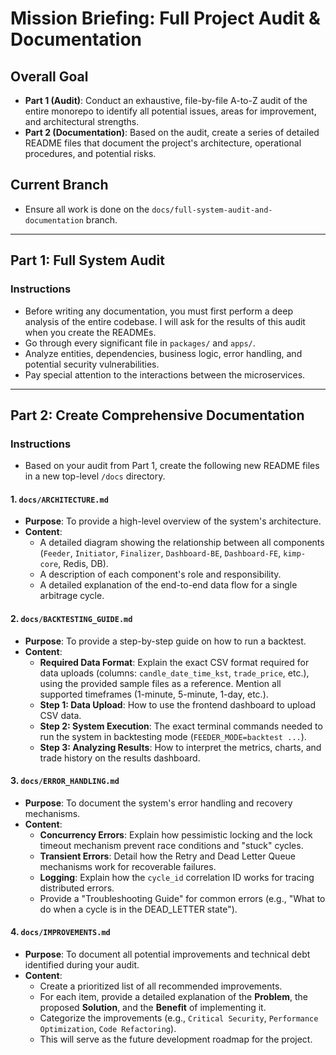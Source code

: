# Mission Briefing: Full Project Audit & Documentation

## Overall Goal

- **Part 1 (Audit)**: Conduct an exhaustive, file-by-file A-to-Z audit of the entire monorepo to identify all potential issues, areas for improvement, and architectural strengths.
- **Part 2 (Documentation)**: Based on the audit, create a series of detailed README files that document the project's architecture, operational procedures, and potential risks.

## Current Branch

- Ensure all work is done on the `docs/full-system-audit-and-documentation` branch.

---

## **Part 1: Full System Audit**

### Instructions

- Before writing any documentation, you must first perform a deep analysis of the entire codebase. I will ask for the results of this audit when you create the READMEs.
- Go through every significant file in `packages/` and `apps/`.
- Analyze entities, dependencies, business logic, error handling, and potential security vulnerabilities.
- Pay special attention to the interactions between the microservices.

---

## **Part 2: Create Comprehensive Documentation**

### Instructions

- Based on your audit from Part 1, create the following new README files in a new top-level `/docs` directory.

#### **1. `docs/ARCHITECTURE.md`**

- **Purpose**: To provide a high-level overview of the system's architecture.
- **Content**:
  - A detailed diagram showing the relationship between all components (`Feeder`, `Initiator`, `Finalizer`, `Dashboard-BE`, `Dashboard-FE`, `kimp-core`, Redis, DB).
  - A description of each component's role and responsibility.
  - A detailed explanation of the end-to-end data flow for a single arbitrage cycle.

#### **2. `docs/BACKTESTING_GUIDE.md`**

- **Purpose**: To provide a step-by-step guide on how to run a backtest.
- **Content**:
  - **Required Data Format**: Explain the exact CSV format required for data uploads (columns: `candle_date_time_kst`, `trade_price`, etc.), using the provided sample files as a reference. Mention all supported timeframes (1-minute, 5-minute, 1-day, etc.).
  - **Step 1: Data Upload**: How to use the frontend dashboard to upload CSV data.
  - **Step 2: System Execution**: The exact terminal commands needed to run the system in backtesting mode (`FEEDER_MODE=backtest ...`).
  - **Step 3: Analyzing Results**: How to interpret the metrics, charts, and trade history on the results dashboard.

#### **3. `docs/ERROR_HANDLING.md`**

- **Purpose**: To document the system's error handling and recovery mechanisms.
- **Content**:
  - **Concurrency Errors**: Explain how pessimistic locking and the lock timeout mechanism prevent race conditions and "stuck" cycles.
  - **Transient Errors**: Detail how the Retry and Dead Letter Queue mechanisms work for recoverable failures.
  - **Logging**: Explain how the `cycle_id` correlation ID works for tracing distributed errors.
  - Provide a "Troubleshooting Guide" for common errors (e.g., "What to do when a cycle is in the DEAD_LETTER state").

#### **4. `docs/IMPROVEMENTS.md`**

- **Purpose**: To document all potential improvements and technical debt identified during your audit.
- **Content**:
  - Create a prioritized list of all recommended improvements.
  - For each item, provide a detailed explanation of the **Problem**, the proposed **Solution**, and the **Benefit** of implementing it.
  - Categorize the improvements (e.g., `Critical Security`, `Performance Optimization`, `Code Refactoring`).
  - This will serve as the future development roadmap for the project.
